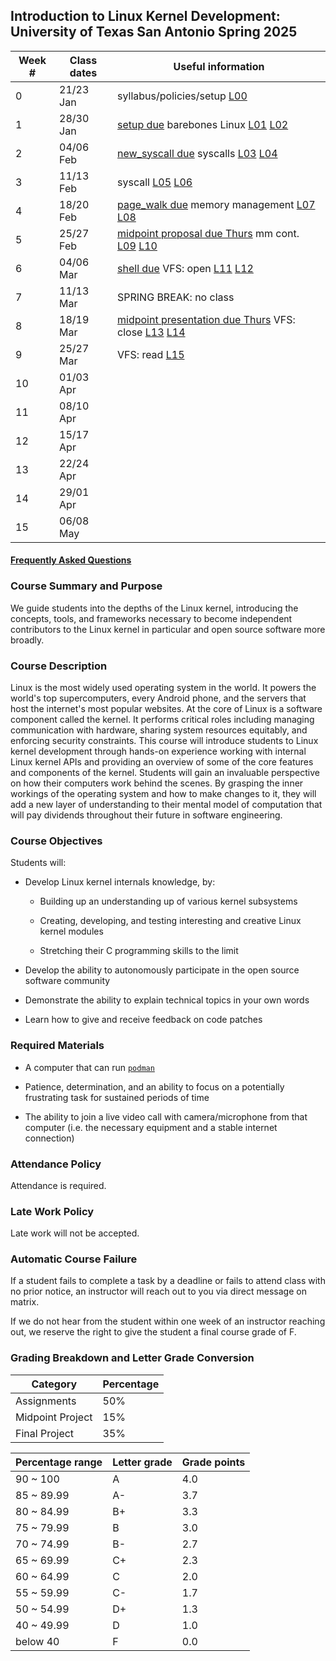 ## Introduction to Linux Kernel Development: University of Texas San Antonio Spring 2025

| Week # | Class dates | Useful information |
| -- | -- | -- |
| 0 | 21/23 Jan | syllabus/policies/setup [L00](/lectures/L00.md) |
| 1 | 28/30 Jan | [setup due](/assignments/setup.md) barebones Linux [L01](/lectures/L01.md) [L02](/lectures/L02.md)|
| 2 | 04/06 Feb | [new_syscall due](/assignments/new_syscall.md) syscalls [L03](/lectures/L03.md) [L04](/lectures/L04.md)|
| 3 | 11/13 Feb | syscall [L05](/lectures/L05.md) [L06](/lectures/L06.md) |
| 4 | 18/20 Feb | [page_walk due](/assignments/page_walk.md) memory management [L07](/lectures/L07.md) [L08](/lectures/L08.md) |
| 5 | 25/27 Feb | [midpoint proposal due Thurs](/assignments/midpoint.md) mm cont. [L09](/lectures/L09.md) [L10](/lectures/L10.md) |
| 6 | 04/06 Mar | [shell due](/assignments/shell.md) VFS: open [L11](/lectures/L11.md) [L12](/lectures/L12.md) |
| 7 | 11/13 Mar | SPRING BREAK: no class |
| 8 | 18/19 Mar | [midpoint presentation due Thurs](/assignments/midpoint.md) VFS: close [L13](/lectures/L13.md) [L14](/lectures/L14.md)|
| 9 | 25/27 Mar | VFS: read [L15](/lectures/L15.md) |
| 10 | 01/03 Apr | |
| 11 | 08/10 Apr | |
| 12 | 15/17 Apr | |
| 13 | 22/24 Apr | |
| 14 | 29/01 Apr | |
| 15 | 06/08 May | |

#### [Frequently Asked Questions](faq.md)

### Course Summary and Purpose

We guide students into the depths of the Linux kernel, introducing the concepts, tools, and frameworks
necessary to become independent contributors to the Linux kernel in particular and open source software more broadly.

### Course Description

Linux is the most widely used operating system in the world.
It powers the world's top supercomputers, every Android phone,
and the servers that host the internet's most popular websites.
At the core of Linux is a software component called the kernel.
It performs critical roles including managing communication with
hardware, sharing system resources equitably, and enforcing
security constraints.
This course will introduce students to Linux kernel development
through hands-on experience working with internal Linux kernel
APIs and providing an overview of some of the core features
and components of the kernel.
Students will gain an invaluable perspective on how their computers
work behind the scenes. By grasping the inner workings of the operating
system and how to make changes to it, they will add a new layer of
understanding to their mental model of computation that will pay
dividends throughout their future in software engineering.

### Course Objectives

Students will:

* Develop Linux kernel internals knowledge, by:

    * Building up an understanding up of various kernel subsystems

    * Creating, developing, and testing interesting and creative Linux kernel modules

    * Stretching their C programming skills to the limit

* Develop the ability to autonomously participate in the open source software community

* Demonstrate the ability to explain technical topics in your own words

* Learn how to give and receive feedback on code patches

### Required Materials

* A computer that can run [`podman`](https://podman.io/)

* Patience, determination, and an ability to focus on a potentially frustrating task for sustained periods of time

* The ability to join a live video call with camera/microphone from that computer
  (i.e. the necessary equipment and a stable internet connection)

### Attendance Policy

Attendance is required.

### Late Work Policy

Late work will not be accepted.

### Automatic Course Failure

If a student fails to complete a task by a deadline or fails to attend class with no prior notice,
an instructor will reach out to you via direct message on matrix.

If we do not hear from the student within one week of an instructor reaching out,
we reserve the right to give the student a final course grade of F.

### Grading Breakdown and Letter Grade Conversion

| Category | Percentage |
|--|--|
| Assignments                           | 50% |
| Midpoint Project                      | 15% |
| Final Project                         | 35% |

|Percentage range|Letter grade|Grade points|
|--|--|--|
|90 ~ 100  |A |4.0|
|85 ~ 89.99|A-|3.7|
|80 ~ 84.99|B+|3.3|
|75 ~ 79.99|B |3.0|
|70 ~ 74.99|B-|2.7|
|65 ~ 69.99|C+|2.3|
|60 ~ 64.99|C |2.0|
|55 ~ 59.99|C-|1.7|
|50 ~ 54.99|D+|1.3|
|40 ~ 49.99|D |1.0|
|below 40  |F |0.0|
